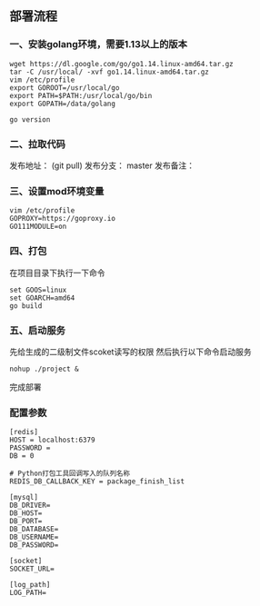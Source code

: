 ## 部署流程

### 一、安装golang环境，需要1.13以上的版本
	wget https://dl.google.com/go/go1.14.linux-amd64.tar.gz
	tar -C /usr/local/ -xvf go1.14.linux-amd64.tar.gz
	vim /etc/profile
	export GOROOT=/usr/local/go
	export PATH=$PATH:/usr/local/go/bin
	export GOPATH=/data/golang
	
	go version

### 二、拉取代码
发布地址： (git pull)
发布分支： master
发布备注：

### 三、设置mod环境变量
	vim /etc/profile
	GOPROXY=https://goproxy.io
	GO111MODULE=on

### 四、打包
在项目目录下执行一下命令

	set GOOS=linux
	set GOARCH=amd64
	go build

### 五、启动服务
先给生成的二级制文件scoket读写的权限
然后执行以下命令启动服务

`nohup ./project &`
	
完成部署

### 配置参数

```
[redis]
HOST = localhost:6379
PASSWORD =
DB = 0

# Python打包工具回调写入的队列名称
REDIS_DB_CALLBACK_KEY = package_finish_list

[mysql]
DB_DRIVER=
DB_HOST=
DB_PORT=
DB_DATABASE=
DB_USERNAME=
DB_PASSWORD=

[socket]
SOCKET_URL=

[log_path]
LOG_PATH=
```
